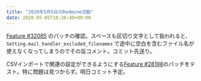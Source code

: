 ```yaml
---
title: "2020年5月5日のRedmine活動"
date: 2020-05-05T18:26:49+09:00
---
```


[Feature #32085](/issues/32085) のパッチの確認。スペースも区切り文字として扱われると、 `Setting.mail_handler_excluded_filenames` で途中に空白を含むファイル名が使えなくなってしまうのでその旨コメント。コミット先送り。

CSVインポートで関連の設定ができるようにする[Feature #28198](/issues/28198)のパッチをテスト。特に問題は見つからず。明日コミット予定。

